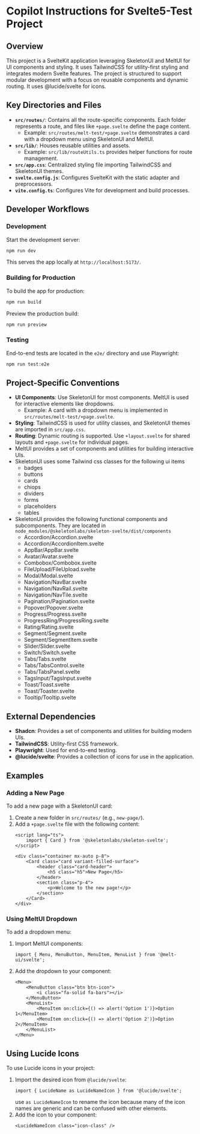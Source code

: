 # Copilot Instructions for Svelte5-Test Project

## Overview
This project is a SvelteKit application leveraging SkeletonUI and MeltUI for UI components and styling. It uses TailwindCSS for utility-first styling and integrates modern Svelte features. The project is structured to support modular development with a focus on reusable components and dynamic routing.
It uses @lucide/svelte for icons.

## Key Directories and Files
- **`src/routes/`**: Contains all the route-specific components. Each folder represents a route, and files like `+page.svelte` define the page content.
  - Example: `src/routes/melt-test/+page.svelte` demonstrates a card with a dropdown menu using SkeletonUI and MeltUI.
- **`src/lib/`**: Houses reusable utilities and assets.
  - Example: `src/lib/routeUtils.ts` provides helper functions for route management.
- **`src/app.css`**: Centralized styling file importing TailwindCSS and SkeletonUI themes.
- **`svelte.config.js`**: Configures SvelteKit with the static adapter and preprocessors.
- **`vite.config.ts`**: Configures Vite for development and build processes.

## Developer Workflows
### Development
Start the development server:
```sh
npm run dev
```
This serves the app locally at `http://localhost:5173/`.

### Building for Production
To build the app for production:
```sh
npm run build
```
Preview the production build:
```sh
npm run preview
```

### Testing
End-to-end tests are located in the `e2e/` directory and use Playwright:
```sh
npm run test:e2e
```

## Project-Specific Conventions
- **UI Components**: Use SkeletonUI for most components. MeltUI is used for interactive elements like dropdowns.
  - Example: A card with a dropdown menu is implemented in `src/routes/melt-test/+page.svelte`.
- **Styling**: TailwindCSS is used for utility classes, and SkeletonUI themes are imported in `src/app.css`.
- **Routing**: Dynamic routing is supported. Use `+layout.svelte` for shared layouts and `+page.svelte` for individual pages.
- MeltUI provides a set of components and utilities for building interactive UIs.
- SkeletonUI uses some Tailwind css classes for the following ui items
    - badges
    - buttons
    - cards
    - chiops
    - dividers
    - forms
    - placeholders
    - tables
- SkeletonUI provides the following functional components and subcomponents.
  They are located in `node_modules/@skeletonlabs/skeleton-svelte/dist/components`
    - Accordion/Accordion.svelte
    - Accordion/AccordionItem.svelte
    - AppBar/AppBar.svelte
    - Avatar/Avatar.svelte
    - Combobox/Combobox.svelte
    - FileUpload/FileUpload.svelte
    - Modal/Modal.svelte
    - Navigation/NavBar.svelte
    - Navigation/NavRail.svelte
    - Navigation/NavTile.svelte
    - Pagination/Pagination.svelte
    - Popover/Popover.svelte
    - Progress/Progress.svelte
    - ProgressRing/ProgressRing.svelte
    - Rating/Rating.svelte
    - Segment/Segment.svelte
    - Segment/SegmentItem.svelte
    - Slider/Slider.svelte
    - Switch/Switch.svelte
    - Tabs/Tabs.svelte
    - Tabs/TabsControl.svelte
    - Tabs/TabsPanel.svelte
    - TagsInput/TagsInput.svelte
    - Toast/Toast.svelte
    - Toast/Toaster.svelte
    - Tooltip/Tooltip.svelte

## External Dependencies
- **Shadcn**: Provides a set of components and utilities for building modern UIs.
- **TailwindCSS**: Utility-first CSS framework.
- **Playwright**: Used for end-to-end testing.
- **@lucide/svelte**: Provides a collection of icons for use in the application.

## Examples
### Adding a New Page
To add a new page with a SkeletonUI card:
1. Create a new folder in `src/routes/` (e.g., `new-page/`).
2. Add a `+page.svelte` file with the following content:
   ```svelte
   <script lang="ts">
       import { Card } from '@skeletonlabs/skeleton-svelte';
   </script>

   <div class="container mx-auto p-8">
       <Card class="card variant-filled-surface">
           <header class="card-header">
               <h5 class="h5">New Page</h5>
           </header>
           <section class="p-4">
               <p>Welcome to the new page!</p>
           </section>
       </Card>
   </div>
   ```

### Using MeltUI Dropdown
To add a dropdown menu:
1. Import MeltUI components:
   ```svelte
   import { Menu, MenuButton, MenuItem, MenuList } from '@melt-ui/svelte';
   ```
2. Add the dropdown to your component:
   ```svelte
   <Menu>
       <MenuButton class="btn btn-icon">
           <i class="fa-solid fa-bars"></i>
       </MenuButton>
       <MenuList>
           <MenuItem on:click={() => alert('Option 1')}>Option 1</MenuItem>
           <MenuItem on:click={() => alert('Option 2')}>Option 2</MenuItem>
       </MenuList>
   </Menu>
   ```
## Using Lucide Icons
To use Lucide icons in your project:
1. Import the desired icon from `@lucide/svelte`:
   ```svelte
   import { LucideName as LucideNameIcon } from '@lucide/svelte';
   ```
   use `as LucideNameIcon` to rename the icon because many of the icon names
   are generic and can be confused with other elements.
2. Add the icon to your component:
   ```svelte
   <LucideNameIcon class="icon-class" />
   ```
